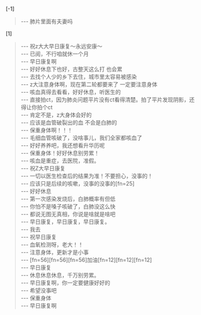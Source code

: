 
[-1] 
>--- 肺片里面有夫妻吗<br>

[1] 
>--- 祝z大大早日康复～永远安康～<br>
>--- 已阅，不行咱就休一个月<br>
>--- 早日康复啊<br>
>--- 好好休息下也好，古整天这么打 也会累<br>
>--- 去找个人少的乡下去住，城市里太容易被感染<br>
>--- z大注意身体啊，现在第二轮都要来了 一定要注意身体<br>
>--- 咳血真得去看看，好好休息，听医生的<br>
>--- 直接拍ct，因为肺炎问题平片没有ct看得清楚。拍了平片发现阴影，还得让你拍个ct<br>
>--- 肯定不是，z大身体会好的<br>
>--- 应该是血管破裂出的血 不会是白肺的<br>
>--- 保重身体啊！！！<br>
>--- 毛细血管咳破了，没啥事儿，我们全家都咳血了<br>
>--- 好好养养吧，我还想看升华历呢<br>
>--- 保重身体！好好休息别劳累！<br>
>--- 咳血是重症，去医院，准假。<br>
>--- 祝Z大早日康复<br>
>--- 一切以医生检查后的结果为准！不要担心，没事的！<br>
>--- 应该只是后续的咳嗽，没事的没事的[fn=25]<br>
>--- 好好休息<br>
>--- 第一次感染发烧后，白肺概率有但低<br>
>--- 你怕不是嗓子咳破了，白肺没这么快<br>
>--- 都说无图无真相，你说是啥就是啥吧<br>
>--- 早日康复，早日康复，早日康复。<br>
>--- 我去<br>
>--- 祝早日康复<br>
>--- 血氧检测呀，老大！！<br>
>--- 注意身体，更新才是小事<br>
>--- [fn=56][fn=56][fn=56]加油[fn=12][fn=12][fn=12]<br>
>--- 早日康复<br>
>--- 休息休息休息，千万别劳累。<br>
>--- 早日康复啊，你一定要健康好好的<br>
>--- 希望没事吧<br>
>--- 保重身体<br>
>--- 早日康复啊<br>
